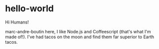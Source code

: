 # hello-world

Hi Humans!

marc-andre-boutin here, I like Node.js and Coffeescript (that's what I'm made of!).
I've had tacos on the moon and find them far superior to Earth tacos.
